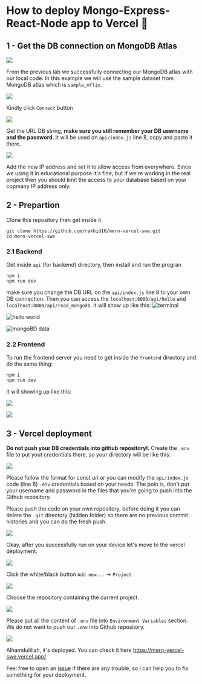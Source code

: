 # How to deploy Mongo-Express-React-Node app to Vercel 🚀

## 1 - Get the DB connection on MongoDB Atlas
![](figs/collections.png)

From the previous lab we successfully connecting our MongoDB atlas with our local code. In this example we will use the sample dataset from MongoDB atlas which is `sample_mflix`.

![](figs/connect.png)

Kindly click `Connect` button

![](figs/url_string.png)

Get the URL DB string, **make sure you still remember your DB username and the password**. It will be used on `api/index.js` line 8, copy and paste it there.

![](figs/network.png)

Add the new IP address and set it to allow access from everywhere. Since we using it in educational purpose it's fine, but if we're working in the real project then you should limit the access to your database based on your copmany IP address only.

## 2 - Prepartion
Clone this repository then get inside it
```
git clone https://github.com/rakhid16/mern-vercel-swe.git
cd mern-vercel-swe
```

### 2.1 Backend
Get inside `api` (for backend) directory, then install and run the progran
```
npm i
npm run dev
```
make sure you change the DB URL on the `api/index.js` line 8 to your own DB connection. Then you can access the `localhost:8000/api/hello` and `localhost:8000/api/read_mongodb`. It will show up like this:
![terminal](figs/api_terminal.png)

![hello world](figs/api_hello.png)

![mongoBD data](figs/api_mongodb.png)

### 2.2 Frontend
To run the frontend server you need to get inside the `frontend` directory and do the same thing:
```
npm i
npm run dev
```
It will showing up like this:

![](figs/frontend_terminal.png)

![](figs/frontend_home.png)

## 3 - Vercel deployment
**Do not push your DB credentials into github repository!**. Create the `.env` file to put yout credentials there, so your directory will be like this:

![](figs/env.png)

Please follow the format for const uri or you can modify the `api/index.js` code (line 8) `.env` credentials based on your needs. The poin is, don't put your username and password in the files that you're going to push into the Github repository.

Please push the code on your own repository, before doing it you can delete the `.git` directory (hidden folder) so there are no previous commit histories and you can do the fresh push.

![](figs/delete_git.png)

Okay, after you successfully run on your device let's move to the vercel deployment.

![](figs/vercel_project.png)

Click the white/black button `Add new...` -> `Project`

![](figs/vercel_repository.png)

Choose the repository containing the current project.

![](figs/vercel_setup.png)

Please put all the content of `.env` file into `Environment Variables` section. We do not want to push our `.env` into Github repository.

![](figs/vercel_congrats.png)

Alhamdulillah, it's deployed. You can check it here https://mern-vercel-swe.vercel.app/

Feel free to open an [issue](https://github.com/rakhid16/mern-vercel-swe/issues) if there are any trouble, so I can help you to fix something for your deployment.